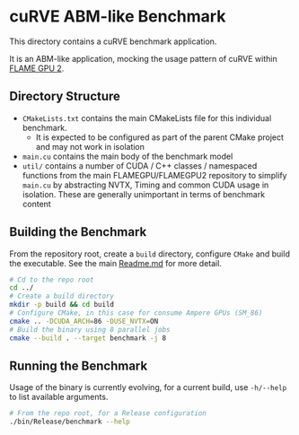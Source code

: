 # cuRVE ABM-like Benchmark

This directory contains a cuRVE benchmark application.

It is an ABM-like application, mocking the usage pattern of cuRVE within [FLAME GPU 2](https://github.com/FLAMEGPU/FLAMEGPU2).

## Directory Structure

+ `CMakeLists.txt` contains the main CMakeLists file for this individual benchmark. 
  + It is expected to be configured as part of the parent CMake project and may not work in isolation
+ `main.cu` contains the main body of the benchmark model
+ `util/` contains a number of CUDA / C++ classes / namespaced functions from the main FLAMEGPU/FLAMEGPU2 repository to simplify `main.cu` by abstracting NVTX, Timing and common CUDA usage in isolation. These are generally unimportant in terms of benchmark content

## Building the Benchmark

From the repository root, create a `build` directory, configure `CMake` and build the executable. See the main [Readme.md](../README.md) for more detail.

```bash
# Cd to the repo root
cd ../
# Create a build directory
mkdir -p build && cd build
# Configure CMake, in this case for consume Ampere GPUs (SM_86)
cmake .. -DCUDA_ARCH=86 -DUSE_NVTX=ON
# Build the binary using 8 parallel jobs
cmake --build . --target benchmark -j 8
```

## Running the Benchmark

Usage of the binary is currently evolving, for a current build, use `-h/--help` to list available arguments.

```bash
# From the repo root, for a Release configuration
./bin/Release/benchmark --help
```
